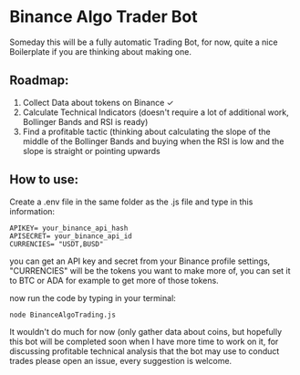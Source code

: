 # Binance Algo Trader Bot
Someday this will be a fully automatic Trading Bot, for now, quite a nice Boilerplate if you are thinking about making one.

## Roadmap:
1) Collect Data about tokens on Binance ✓ 
2) Calculate Technical Indicators (doesn't require a lot of additional work, Bollinger Bands and RSI is ready)
3) Find a profitable tactic (thinking about calculating the slope of the middle of the Bollinger Bands and buying when the RSI is low and the slope is straight or pointing upwards


## How to use:
Create a .env file in the same folder as the .js file and type in this information:

    APIKEY= your_binance_api_hash
    APISECRET= your_binance_api_id
    CURRENCIES= "USDT,BUSD"

you can get an API key and secret from your Binance profile settings,
"CURRENCIES" will be the tokens you want to make more of, you can set it to BTC or ADA for example to get more of those tokens.

now run the code by typing in your terminal:

    node BinanceAlgoTrading.js

It wouldn't do much for now (only gather data about coins, but hopefully this bot will be completed soon when I have more time to work on it, for discussing profitable technical analysis that the bot may use to conduct trades please open an issue, every suggestion is welcome.
